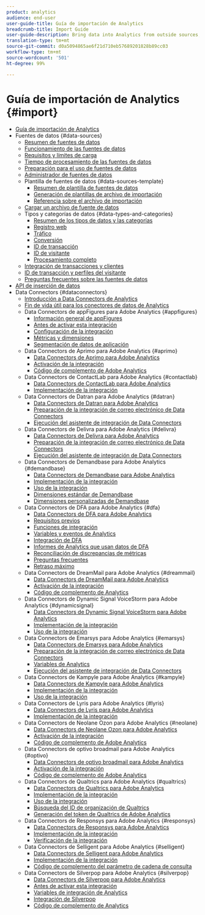 ```yaml
---
product: analytics
audience: end-user
user-guide-title: Guía de importación de Analytics
breadcrumb-title: Import Guide
user-guide-description: Bring data into Analytics from outside sources, either in bulk or real-time.
translation-type: tm+mt
source-git-commit: d0a5094865ae6f21d710eb57689201828b89cc03
workflow-type: tm+mt
source-wordcount: '501'
ht-degree: 99%

---
```



# Guía de importación de Analytics {#import}

+ [Guía de importación de Analytics](home.md)
+ Fuentes de datos {#data-sources}
   + [Resumen de fuentes de datos](c-data-sources/datasrc-home.md)
   + [Funcionamiento de las fuentes de datos](c-data-sources/datasrc-how-data-sources-works.md)
   + [Requisitos y límites de carga](c-data-sources/datasrc-requirements.md)
   + [Tiempo de procesamiento de las fuentes de datos](c-data-sources/datasrc-processing-time.md)
   + [Preparación para el uso de fuentes de datos](c-data-sources/datasrc-preparing.md)
   + [Administrador de fuentes de datos](c-data-sources/datasrc-manager.md)
   + Plantilla de fuentes de datos {#data-sources-template}
      + [Resumen de plantilla de fuentes de datos](c-data-sources/datasrc-template/datasrc-template-file.md)
      + [Generación de plantillas de archivo de importación](c-data-sources/datasrc-template/t-datasrc-creating-data-sources-file.md)
      + [Referencia sobre el archivo de importación](c-data-sources/datasrc-template/datasrc-import-file-reference.md)
   + [Cargar un archivo de fuente de datos](c-data-sources/t-datasrc-uploading-data.md)
   + Tipos y categorías de datos {#data-types-and-categories}
      + [Resumen de los tipos de datos y las categorías](c-data-sources/c-datasrc-types/datasrc-categories.md)
      + [Registro web](c-data-sources/c-datasrc-types/datasrc-web-log.md)
      + [Tráfico](c-data-sources/c-datasrc-types/datasrc-traffic.md)
      + [Conversión](c-data-sources/c-datasrc-types/datasrc-conversion.md)
      + [ID de transacción](c-data-sources/c-datasrc-types/datasrc-transactionid.md)
      + [ID de visitante](c-data-sources/c-datasrc-types/datasrc-visitorid.md)
      + [Procesamiento completo](c-data-sources/c-datasrc-types/datasrc-full-processing.md)
   + [Integración de transacciones y clientes](c-data-sources/datasrc-integrating-offline-data.md)
   + [ID de transacción y perfiles del visitante](c-data-sources/datasrc-tid-visitor-profile.md)
   + [Preguntas frecuentes sobre las fuentes de datos](c-data-sources/datasrc-faq.md)
+ [API de inserción de datos](c-data-insertion-api/c-data-insertion-api.md)
+ Data Connectors {#dataconnectors}
   + [Introducción a Data Connectors de Analytics](data-connectors/getting-started-data-connectors.md)
   + [Fin de vida útil para los conectores de datos de Analytics](data-connectors/data-connectors-eol.md)
   + Data Connectors de appFigures para Adobe Analytics {#appfigures}
      + [Información general de appFigures](data-connectors/appfigures-overview/appfigures-overview.md)
      + [Antes de activar esta integración](data-connectors/appfigures-overview/appfigures-before-activation.md)
      + [Configuración de la integración](data-connectors/appfigures-overview/t-appfigures-integration.md)
      + [Métricas y dimensiones](data-connectors/appfigures-overview/appfigures-metrics.md)
      + [Segmentación de datos de aplicación](data-connectors/appfigures-overview/appfigures-segment-filter.md)
   + Data Connectors de Aprimo para Adobe Analytics {#aprimo}
      + [Data Connectors de Aprimo para Adobe Analytics](data-connectors/aprimo-overview/aprimo-overview.md)
      + [Activación de la integración](data-connectors/aprimo-overview/t-aprimo-activate.md)
      + [Código de complemento de Adobe Analytics](data-connectors/aprimo-overview/aprimo-sitecatalyst-code.md)
   + Data Connectors de ContactLab para Adobe Analytics {#contactlab}
      + [Data Connectors de ContactLab para Adobe Analytics](data-connectors/c-contactlab-data-connector-for-adobe-analytics/c-contactlab-data-connector-for-adobe-analytics.md)
      + [Implementación de la integración](data-connectors/c-contactlab-data-connector-for-adobe-analytics/contactlab-deploying-the-integration.md)
   + Data Connectors de Datran para Adobe Analytics {#datran}
      + [Data Connectors de Datran para Adobe Analytics](data-connectors/datran-integration-overview/datran-integration-overview.md)
      + [Preparación de la integración de correo electrónico de Data Connectors](data-connectors/datran-integration-overview/datran-configuring-integration.md)
      + [Ejecución del asistente de integración de Data Connectors](data-connectors/datran-integration-overview/t-datran-wizard.md)
   + Data Connectors de Delivra para Adobe Analytics {#delivra}
      + [Data Connectors de Delivra para Adobe Analytics](data-connectors/delivra-integration-overview/delivra-integration-overview.md)
      + [Preparación de la integración de correo electrónico de Data Connectors](data-connectors/delivra-integration-overview/delivra-configuring-the-genesis-delivra-integration.md)
      + [Ejecución del asistente de integración de Data Connectors](data-connectors/delivra-integration-overview/t-delivra-running-the-genesis-integration-wizard.md)
   + Data Connectors de Demandbase para Adobe Analytics {#demandbase}
      + [Data Connectors de Demandbase para Adobe Analytics](data-connectors/demandbase-home/demandbase-home.md)
      + [Implementación de la integración](data-connectors/demandbase-home/demandbase-deploying.md)
      + [Uso de la integración](data-connectors/demandbase-home/demandbase-using-integration.md)
      + [Dimensiones estándar de Demandbase](data-connectors/demandbase-home/demandbase-standard-dimensions.md)
      + [Dimensiones personalizadas de Demandbase](data-connectors/demandbase-home/demandbase-custom-dimensions.md)
   + Data Connectors de DFA para Adobe Analytics {#dfa}
      + [Data Connectors de DFA para Adobe Analytics](data-connectors/dfa-data-connector-analytics/dfa-data-connector-analytics.md)
      + [Requisitos previos](data-connectors/dfa-data-connector-analytics/dfa-prerequisites.md)
      + [Funciones de integración](data-connectors/dfa-data-connector-analytics/dfa-integration-features.md)
      + [Variables y eventos de Analytics](data-connectors/dfa-data-connector-analytics/dfa-analytics-variables-and-events.md)
      + [Integración de DFA](data-connectors/dfa-data-connector-analytics/dfa-integration.md)
      + [Informes de Analytics que usan datos de DFA](data-connectors/dfa-data-connector-analytics/dfa-analytics-reports.md)
      + [Reconciliación de discrepancias de métricas](data-connectors/dfa-data-connector-analytics/dfa-reconciling-metric-discrepancies.md)
      + [Preguntas frecuentes](data-connectors/dfa-data-connector-analytics/dfa-faq.md)
      + [Retraso máximo](data-connectors/dfa-data-connector-analytics/maxdelay.md)
   + Data Connectors de DreamMail para Adobe Analytics {#dreammail}
      + [Data Connectors de DreamMail para Adobe Analytics](data-connectors/dreammail-overview/dreammail-overview.md)
      + [Activación de la integración](data-connectors/dreammail-overview/t-dreammail-activate.md)
      + [Código de complemento de Analytics](data-connectors/dreammail-overview/dreammail-analytics-code.md)
   + Data Connectors de Dynamic Signal VoiceStorm para Adobe Analytics {#dynamicsignal}
      + [Data Connectors de Dynamic Signal VoiceStorm para Adobe Analytics](data-connectors/dynamic-signal-for-analytics/dynamic-signal-for-analytics.md)
      + [Implementación de la integración](data-connectors/dynamic-signal-for-analytics/dynamic-signal-deploy-integration.md)
      + [Uso de la integración](data-connectors/dynamic-signal-for-analytics/dynamic-signal-use-integration.md)
   + Data Connectors de Emarsys para Adobe Analytics {#emarsys}
      + [Data Connectors de Emarsys para Adobe Analytics](data-connectors/emarsys-overview/emarsys-overview.md)
      + [Preparación de la integración de correo electrónico de Data Connectors](data-connectors/emarsys-overview/emarsys-configure-integration.md)
      + [Variables de Analytics](data-connectors/emarsys-overview/emarsys-variables.md)
      + [Ejecución del asistente de integración de Data Connectors](data-connectors/emarsys-overview/emarsys-wizard.md)
   + Data Connectors de Kampyle para Adobe Analytics {#kampyle}
      + [Data Connectors de Kampyle para Adobe Analytics](data-connectors/kampyle-home/kampyle-home.md)
      + [Implementación de la integración](data-connectors/kampyle-home/kampyle-deploy.md)
      + [Uso de la integración](data-connectors/kampyle-home/kampyle-integration.md)
   + Data Connectors de Lyris para Adobe Analytics {#lyris}
      + [Data Connectors de Lyris para Adobe Analytics](data-connectors/lyris-overview/lyris-overview.md)
      + [Implementación de la integración](data-connectors/lyris-overview/lyris-deploy-integration.md)
   + Data Connectors de Neolane Ozon para Adobe Analytics {#neolane}
      + [Data Connectors de Neolane Ozon para Adobe Analytics](data-connectors/neolane-overview/neolane-overview.md)
      + [Activación de la integración](data-connectors/neolane-overview/neolane-activate.md)
      + [Código de complemento de Adobe Analytics](data-connectors/neolane-overview/neolane-plugin-code.md)
   + Data Connectors de optivo broadmail para Adobe Analytics {#optivo}
      + [Data Connectors de optivo broadmail para Adobe Analytics](data-connectors/optivo-overview/optivo-overview.md)
      + [Activación de la integración](data-connectors/optivo-overview/optivo-activate.md)
      + [Código de complemento de Adobe Analytics](data-connectors/optivo-overview/optivo-plugin-code.md)
   + Data Connectors de Qualtrics para Adobe Analytics {#qualtrics}
      + [Data Connectors de Qualtrics para Adobe Analytics](data-connectors/qualtrics-overview/qualtrics-overview.md)
      + [Implementación de la integración](data-connectors/qualtrics-overview/qualtrics-deploying.md)
      + [Uso de la integración](data-connectors/qualtrics-overview/qualtrics-integration.md)
      + [Búsqueda del ID de organización de Qualtrics](data-connectors/qualtrics-overview/qualtrics-org-id.md)
      + [Generación del token de Qualtrics de Adobe Analytics](data-connectors/qualtrics-overview/qualtrics-token.md)
   + Data Connectors de Responsys para Adobe Analytics {#responsys}
      + [Data Connectors de Responsys para Adobe Analytics](data-connectors/responsys-home/responsys-home.md)
      + [Implementación de la integración](data-connectors/responsys-home/responsys-deploy/responsys-deploy.md)
      + [Verificación de la integración](data-connectors/responsys-home/responsys-verify.md)
   + Data Connectors de Selligent para Adobe Analytics {#selligent}
      + [Data Connectors de Selligent para Adobe Analytics](data-connectors/selligent-overview/selligent-overview.md)
      + [Implementación de la integración](data-connectors/selligent-overview/selligent-deploy-integration.md)
      + [Código de complemento del parámetro de cadena de consulta](data-connectors/selligent-overview/selligent-plugin-code.md)
   + Data Connectors de Silverpop para Adobe Analytics {#silverpop}
      + [Data Connectors de Silverpop para Adobe Analytics](data-connectors/silverpop-overview/silverpop-overview.md)
      + [Antes de activar esta integración](data-connectors/silverpop-overview/silverpop-before-activation/silverpop-before-activation.md)
      + [Variables de integración de Analytics](data-connectors/silverpop-overview/silverpop-variables.md)
      + [Integración de Silverpop](data-connectors/silverpop-overview/silverpop-wizard.md)
      + [Código de complemento de Analytics](data-connectors/silverpop-overview/silverpop-analytics-code.md)
